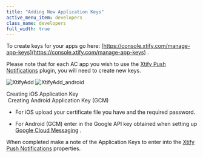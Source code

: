 ```yaml
---
title: "Adding New Application Keys"
active_menu_item: developers
class_name: developers
full_width: true
---
```



To create keys for your apps go here: [https://console.xtify.com/manage-app-keys](https://console.xtify.com/manage-app-keys) .

Please note that for each AC app you wish to use the [Xtify Push Notifications]() plugin, you will need to create new keys.

![XtifyAdd](/img/docs/xtifyadd.zoom49.png) ![XtifyAdd\_android](/img/docs/xtifyadd_android.zoom48.png)

Creating iOS Application Key                                                                          Creating Android Application Key (GCM)

 - For iOS upload your certificate file you have and the required password.

 - For Android (GCM) enter in the Google API key obtained when setting up [Google Cloud Messaging](google-cloud-messaging.htm) .

When completed make a note of the Application Keys to enter into the [Xtify Push Notifications]() properties.
